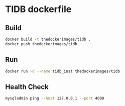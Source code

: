 # TIDB dockerfile

## Build

```bash
docker build -t thedockerimages/tidb .
docker push thedockerimages/tidb
```

## Run

```bash
docker run -d --name tidb_inst thedockerimages/tidb
```

## Health Check

```bash
mysqladmin ping --host 127.0.0.1 --port 4000
```